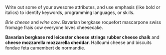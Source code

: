 Write out some of your awesome attributes, and use emphasis (like bold or italics) to identify keywords, programming languages, or skills. 

*Brie cheese* and _wine cow_. Bavarian bergkase roquefort mascarpone swiss fromage frais cow everyone loves cheesecake. 

__Bavarian bergkase red leicester cheese strings rubber cheese chalk__ and **cheese mozzarella mozzarella cheddar**. Halloumi cheese and biscuits fondue feta camembert de normandie.
